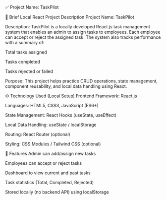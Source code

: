 ✅ Project Name:
TaskPilot

📄 Brief Local React Project Description
Project Name: TaskPilot

Description:
TaskPilot is a locally developed React.js task management system that enables an admin to assign tasks to employees. Each employee can accept or reject the assigned task. The system also tracks performance with a summary of:

Total tasks assigned

Tasks completed

Tasks rejected or failed

Purpose:
This project helps practice CRUD operations, state management, component reusability, and local data handling using React.

⚙️ Technology Used (Local Setup)
Frontend Framework: React.js

Languages: HTML5, CSS3, JavaScript (ES6+)

State Management: React Hooks (useState, useEffect)

Local Data Handling: useState / localStorage

Routing: React Router (optional)

Styling: CSS Modules / Tailwind CSS (optional)

🧩 Features
Admin can add/assign new tasks

Employees can accept or reject tasks

Dashboard to view current and past tasks

Task statistics (Total, Completed, Rejected)

Stored locally (no backend API) using localStorage
